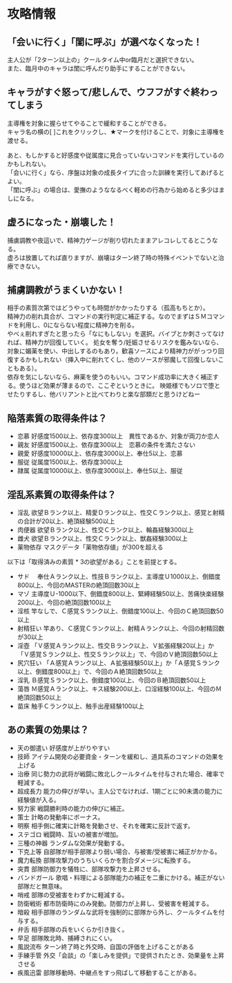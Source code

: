 # 攻略情報

## 「会いに行く」「閨に呼ぶ」が選べなくなった！
主人公が「2ターン以上の」クールタイム中or臨月だと選択できない。  
また、臨月中のキャラは閨に呼んだり助手にすることができない。

## キャラがすぐ怒って/悲しんで、ウフフがすぐ終わってしまう
主導権を対象に握らせてやることで緩和することができる。  
キャラ名の横の[ ]これをクリックし、★マークを付けることで、対象に主導権を渡せる。  

あと、もしかすると好感度や従属度に見合っていないコマンドを実行しているのかもしれない。  
「会いに行く」なら、序盤は対象の成長タイプに合った訓練を実行してあげるとよい。  
「閨に呼ぶ」の場合は、愛撫のようななるべく軽めの行為から始めると多少はましになる。

## 虚ろになった・崩壊した！
捕虜調教や夜這いで、精神力ゲージが削り切れたままアレコレしてるとこうなる。  
虚ろは放置してれば直りますが、崩壊はターン終了時の特殊イベントでないと治療できない。

## 捕虜調教がうまくいかない！
相手の素質次第ではどうやっても時間がかかったりする（孤高もちとか）。  
精神力の削れ具合が、コマンドの実行判定に補正する。なのでまずはＳＭコマンドを利用し、0にならない程度に精神力を削る。  
やべぇ削れすぎたと思ったら「なにもしない」を選択。バイブとか刺さってなければ、精神力が回復していく。
処女を奪う/妊娠させるリスクを鑑みないなら、対象に媚薬を使い、中出しするのもあり。歓喜ソースにより精神力ががっつり回復するかもしれない（挿入中に削れてくし、他のソースが邪魔して回復しないこともある）。  
依存を気にしないなら、麻薬を使うのもいい。コマンド成功率に大きく補正する。使うほど効果が薄まるので、ここぞというときに。
映姫様でもソロで堕とせたりするし、他バリアントと比べてわりと楽な部類だと思うけどねー

## 陥落素質の取得条件は？
+ 恋慕	好感度1500以上、依存度300以上　異性であるか、対象が両刀か恋人
+ 親友	好感度1500以上、依存度300以上　恋慕の条件を満たさない
+ 親愛	好感度10000以上、依存度3000以上、奉仕5以上、恋慕
+ 服従	従属度1500以上、依存度300以上
+ 隷属	従属度10000以上、依存度3000以上、奉仕5以上、服従

## 淫乱系素質の取得条件は？
+ 淫乱		欲望Ｂランク以上、精愛Ｄランク以上、性交Ｃランク以上、感覚と射精の合計が20以上、絶頂経験500以上
+ 肉便器	欲望Ｂランク以上、性交Ｃランク以上、輪姦経験300以上
+ 雌犬		欲望Ｂランク以上、性交Ｃランク以上、獣姦経験300以上
+ 薬物依存	マスクデータ「薬物依存値」が300を超える

以下は「取得済みの素質 * 3の欲望がある」ことを前提とする。
+ サド　	奉仕Ａランク以上、性技Ｂランク以上、主導度Ｕ1000以上、倒錯度800以上、今回のMASTERの絶頂回数30以上
+ マゾ		主導度Ｕ-1000以下、倒錯度800以上、緊縛経験50以上、苦痛快楽経験200以上、今回の絶頂回数100以上
+ 淫核		竿なしで、Ｃ感覚Ｓランク以上、倒錯度100以上、今回のＣ絶頂回数50以上
+ 射精狂い	竿あり、Ｃ感覚Ｃランク以上、射精Ａランク以上、今回の射精回数が30以上
+ 淫壺		「Ｖ感覚Ａランク以上、性交Ｂランク以上、Ｖ拡張経験20以上」か「Ｖ感覚Ｓランク以上、性交Ｓランク以上」で、今回のＶ絶頂回数50以上
+ 尻穴狂い	「Ａ感覚Ａランク以上、Ａ拡張経験50以上」か「Ａ感覚Ｓランク以上、倒錯度800以上」で、今回のＡ絶頂回数50以上
+ 淫乳		Ｂ感覚Ｓランク以上、倒錯度100以上、今回のＢ絶頂回数50以上
+ 蕩唇		Ｍ感覚Ａランク以上、キス経験200以上、口淫経験100以上、今回のＭ絶頂回数50以上
+ 苗床		触手Ｃランク以上、触手出産経験100以上

## あの素質の効果は？
+ 天の御遣い	好感度が上がりやすい
+ 技師			アイテム開発の必要資金・ターンを緩和し、道具系のコマンドの効果を上げる
+ 治療			同じ勢力の武将が戦闘に敗北しクールタイムを付与された場合、確率で軽減する。
+ 超成長力		能力の伸びが早い。主人公でなければ、1期ごとに90未満の能力に経験値が入る。
+ 努力家		戦闘勝利時の能力の伸びに補正。
+ 策士			計略の発動率にボーナス。
+ 明察			相手側に確実に計略を発動させ、それを確実に反計で返す。
+ ステゴロ		戦闘時、互いの被害が増加。
+ 三種の神器	ランダムな効果が発動する。
+ 下克上等		自部隊が相手部隊より弱い場合、与被害/受被害に補正がかかる。
+ 魔力転換		部隊攻撃力のうちいくらかを割合ダメージに転換する。
+ 突貫			部隊防御力を犠牲に、部隊攻撃力を上昇させる。
+ バンドガール	歌唱・料理による部隊能力の補正を二重にかける。補正がない部隊だと無意味。
+ 哨戒			部隊の受被害をわずかに軽減する。
+ 防衛戦術		都市防衛時にのみ発動。防御力が上昇し、受被害を軽減する。
+ 暗殺			相手部隊のランダムな武将を強制的に部隊から外し、クールタイムを付与する。
+ 弁舌			相手部隊の兵をいくらか引き抜く。
+ 早足			部隊敗北時、捕縛されにくい。
+ 風説流布		ターン終了時と外交時、自国の評価を上げることがある
+ 手練手管		外交「会談」の「楽しみを提供」で提供されたとき、効果量を上昇させる
+ 疾風迅雷		部隊移動時、中継点をすっ飛ばして移動することがある。
